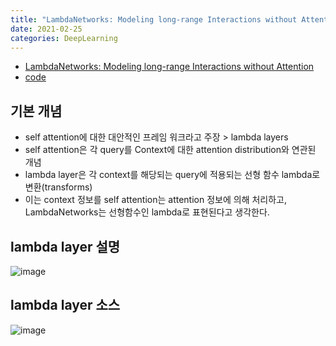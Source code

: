 ```yaml
---
title: "LambdaNetworks: Modeling long-range Interactions without Attention:ICLR 2021"
date: 2021-02-25
categories: DeepLearning
---
```


* [LambdaNetworks: Modeling long-range Interactions without Attention](https://openreview.net/pdf?id=xTJEN-ggl1b)
* [code](https://github.com/leaderj1001/LambdaNetworks)

## 기본 개념 

* self attention에 대한 대안적인 프레임 워크라고 주장 > lambda layers 
* self attention은 각 query를 Context에 대한 attention distribution와 연관된 개념
* lambda layer은 각 context를 해당되는 query에 적용되는 선형 함수 lambda로 변환(transforms) 
* 이는 context 정보를 self attention는 attention 정보에 의해 처리하고, LambdaNetworks는 선형함수인 lambda로 표현된다고 생각한다.

## lambda layer 설명 

![image](https://user-images.githubusercontent.com/40360823/109110720-0005e080-777b-11eb-96fa-f7bdc89a2bf4.png)

## lambda layer 소스 

![image](https://user-images.githubusercontent.com/40360823/109112453-08abe600-777e-11eb-8cd4-102fd254a5fc.png)
